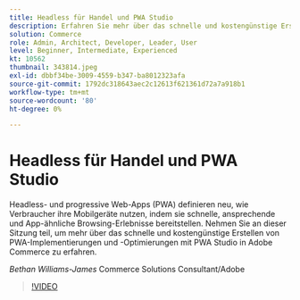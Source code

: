 ```yaml
---
title: Headless für Handel und PWA Studio
description: Erfahren Sie mehr über das schnelle und kostengünstige Erstellen von PWA-Implementierungen und -Optimierungen mit PWA Studio in Adobe Commerce.
solution: Commerce
role: Admin, Architect, Developer, Leader, User
level: Beginner, Intermediate, Experienced
kt: 10562
thumbnail: 343814.jpeg
exl-id: dbbf34be-3009-4559-b347-ba8012323afa
source-git-commit: 1792dc318643aec2c12613f621361d72a7a918b1
workflow-type: tm+mt
source-wordcount: '80'
ht-degree: 0%

---
```


# Headless für Handel und PWA Studio

Headless- und progressive Web-Apps (PWA) definieren neu, wie Verbraucher ihre Mobilgeräte nutzen, indem sie schnelle, ansprechende und App-ähnliche Browsing-Erlebnisse bereitstellen. Nehmen Sie an dieser Sitzung teil, um mehr über das schnelle und kostengünstige Erstellen von PWA-Implementierungen und -Optimierungen mit PWA Studio in Adobe Commerce zu erfahren.

*Bethan Williams-James* Commerce Solutions Consultant/Adobe

>[!VIDEO](https://video.tv.adobe.com/v/343814/?quality=12&learn=on)
